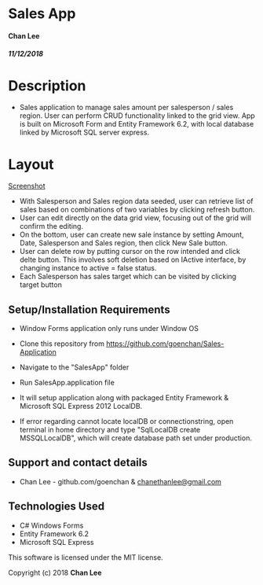 # Sales App

#### Chan Lee
##### 11/12/2018

# Description
* Sales application to manage sales amount per salesperson / sales region. User can perform CRUD functionality linked to the grid view. App is built on Microsoft Form and Entity Framework 6.2, with local database linked by Microsoft SQL server express.

# Layout
[Screenshot](Sales-Application/screenshot.png)
* With Salesperson and Sales region data seeded, user can retrieve list of sales based on combinations of two variables by clicking refresh button.
* User can edit directly on the data grid view, focusing out of the grid will confirm the editing. 
* On the bottom, user can create new sale instance by setting Amount, Date, Salesperson and Sales region, then click New Sale button.
* User can delete row by putting cursor on the row intended and click delte button. This involves soft deletion based on IActive interface, by changing instance to active = false status.
* Each Salesperson has sales target which can be visited by clicking target button

## Setup/Installation Requirements
  * Window Forms application only runs under Window OS

  - Clone this repository from 
  https://github.com/goenchan/Sales-Application

  - Navigate to the "SalesApp" folder

  - Run SalesApp.application file

  - It will setup application along with packaged Entity Framework & Microsoft SQL Express 2012 LocalDB.

  - If error regarding cannot locate localDB or connectionstring, open terminal in home directory and type "SqlLocalDB create MSSQLLocalDB", which will create database path set under production.

## Support and contact details

  - Chan Lee - github.com/goenchan & chanethanlee@gmail.com


## Technologies Used

  - C# Windows Forms
  - Entity Framework 6.2
  - Microsoft SQL Express
  
This software is licensed under the MIT license.

Copyright (c) 2018 **Chan Lee**
